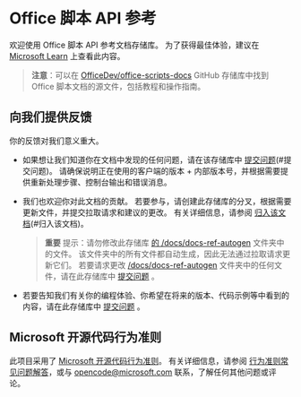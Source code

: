 # <a name="office-scripts-api-reference"></a>Office 脚本 API 参考

欢迎使用 Office 脚本 API 参考文档存储库。 为了获得最佳体验，建议在 [Microsoft Learn](https://learn.microsoft.com/javascript/api/office-scripts/overview) 上查看此内容。

> **注意**：可以在 [OfficeDev/office-scripts-docs](https://github.com/OfficeDev/office-scripts-docs) GitHub 存储库中找到 Office 脚本文档的源文件，包括教程和操作指南。

## <a name="give-us-your-feedback"></a>向我们提供反馈

你的反馈对我们意义重大。

* 如果想让我们知道你在文档中发现的任何问题，请在该存储库中 [提交问题](https://github.com/OfficeDev/office-scripts-docs-reference/issues)(#提交问题)。 请确保说明正在使用的客户端的版本 + 内部版本号，并根据需要提供重新处理步骤、控制台输出和错误消息。

* 我们也欢迎你对此文档的贡献。 若要参与，请创建此存储库的分叉，根据需要更新文件，并提交拉取请求和建议的更改。 有关详细信息，请参阅 [归入该文档](Contributing.md)(#归入该文档)。

    > **重要** 提示：请勿修改此存储库 [的 /docs/docs-ref-autogen](https://github.com/OfficeDev/office-scripts-docs-reference/tree/master/docs/docs-ref-autogen) 文件夹中的文件。 该文件夹中的所有文件都自动生成，因此无法通过拉取请求更新它们。 若要请求更改 [/docs/docs-ref-autogen](https://github.com/OfficeDev/office-scripts-docs-reference/tree/master/docs/docs-ref-autogen) 文件夹中的任何文件，请在此存储库中 [提交问题](https://github.com/OfficeDev/office-scripts-docs-reference/issues) 。

* 若要告知我们有关你的编程体验、你希望在将来的版本、代码示例等中看到的内容，请在此存储库中 [提交问题](https://github.com/OfficeDev/office-scripts-docs-reference/issues) 。

## <a name="microsoft-open-source-code-of-conduct"></a>Microsoft 开源代码行为准则

此项目采用了 [Microsoft 开源代码行为准则](https://opensource.microsoft.com/codeofconduct/)。
有关详细信息，请参阅 [行为准则常见问题解答](https://opensource.microsoft.com/codeofconduct/faq/)，或与 [opencode@microsoft.com](mailto:opencode@microsoft.com) 联系，了解任何其他问题或评论。
